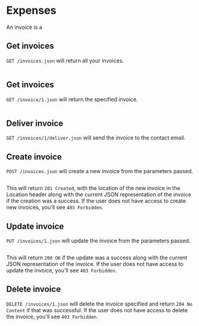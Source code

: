 # Expenses
An invoice is a

## Get invoices
`GET /invoices.json` will return all your invoices.
```json
```
## Get invoices
`GET /invoice/1.json` will return the specified invoice.
```json
```
## Deliver invoice
`GET /invoices/1/deliver.json` will send the invoice to the contact email.

## Create invoice
`POST /invoices.json` will create a new invoice from the parameters passed.
```json
```
This will return `201 Created`, with the location of the new invoice in the Location header along with the current JSON representation of the invoice if the creation was a success.  If the user does not have access to create new invoices, you'll see `403 Forbidden`.

## Update invoice
`PUT /invoices/1.json` will update the invoice from the parameters passed.
```json
```

This will return `200 OK` if the update was a success along with the current JSON representation of the invoice. If the user does not have access to update the invoice, you'll see `403 Forbidden`.

## Delete invoice
`DELETE /invoices/1.json` will delete the invoice specified and return `204 No Content` if that was successful. If the user does not have access to delete the invoice, you'll see `403 Forbidden`.


